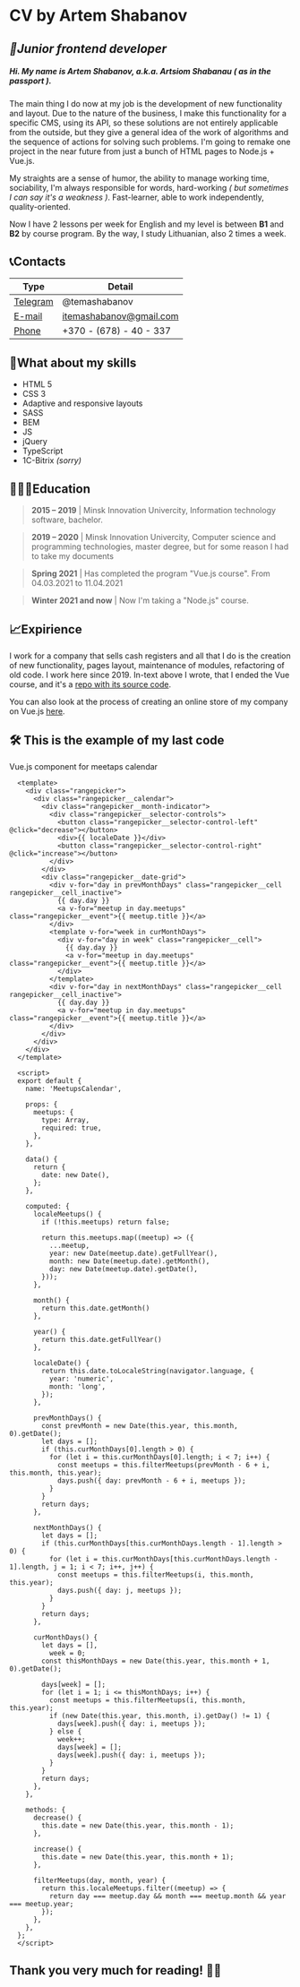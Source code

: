 # CV by Artem Shabanov
## _🚀Junior frontend developer_

##### Hi. My name is Artem Shabanov, a.k.a. Artsiom Shabanau _( as in the passport )_.

The main thing I do now at my job is the development of new functionality and layout. Due to the nature of the business, I make this functionality for a specific CMS, using its API, so these solutions are not entirely applicable from the outside, but they give a general idea of the work of algorithms and the sequence of actions for solving such problems. I'm going to remake one project in the near future from just a bunch of HTML pages to Node.js + Vue.js.

My straights are a sense of humor, the ability to manage working time, sociability, I'm always responsible for words, hard-working _( but sometimes I can say it's a weakness )_. Fast-learner, able to work independently, quality-oriented.

Now I have 2 lessons per week for English and my level is between __B1__ and __B2__ by course program. By the way, I study Lithuanian, also 2 times a week.

## 📞Contacts

| Type | Detail |
| ------ | ------ |
| [Telegram](https://t.me/temashabanov) | @temashabanov |
| [E-mail](mailto:itemashabanov@gmail.com) | itemashabanov@gmail.com |
| [Phone](tel:+37067840337) | +370 - (678) - 40 - 337 |

## 🗿What about my skills

- HTML 5
- CSS 3
- Adaptive and responsive layouts
- SASS
- BEM
- JS
- jQuery
- TypeScript
- 1C-Bitrix _(sorry)_

## 👨🏻‍🎓Education

> __2015 – 2019__ \| Minsk Innovation Univercity, Information technology software, bachelor.

> __2019 – 2020__ \| Minsk Innovation Univercity, Computer science and programming technologies, master degree, but for some reason I had to take my documents

> __Spring 2021__ \| Has completed the program "Vue.js course". From 04.03.2021 to 11.04.2021

> __Winter 2021 and now__ \| Now I'm taking a "Node.js" course.

## 📈Expirience

I work for a company that sells cash registers and all that I do is the creation of new functionality, pages layout, maintenance of modules, refactoring of old code. I work here since 2019.
In-text above I wrote, that I ended the Vue course, and it's a [repo with its source code](https://github.com/itemashabanov/vue-20210304_itemashabanov).

You can also look at the process of creating an online store of my company on Vue.js [here](https://github.com/itemashabanov/spb-kassa).

## 🛠 This is the example of my last code

Vue.js component for meetaps calendar

  ```vue
    <template>
      <div class="rangepicker">
        <div class="rangepicker__calendar">
          <div class="rangepicker__month-indicator">
            <div class="rangepicker__selector-controls">
              <button class="rangepicker__selector-control-left" @click="decrease"></button>
              <div>{{ localeDate }}</div>
              <button class="rangepicker__selector-control-right" @click="increase"></button>
            </div>
          </div>
          <div class="rangepicker__date-grid">
            <div v-for="day in prevMonthDays" class="rangepicker__cell rangepicker__cell_inactive">
              {{ day.day }}
              <a v-for="meetup in day.meetups" class="rangepicker__event">{{ meetup.title }}</a>
            </div>
            <template v-for="week in curMonthDays">
              <div v-for="day in week" class="rangepicker__cell">
                {{ day.day }}
                <a v-for="meetup in day.meetups" class="rangepicker__event">{{ meetup.title }}</a>
              </div>
            </template>
            <div v-for="day in nextMonthDays" class="rangepicker__cell rangepicker__cell_inactive">
              {{ day.day }}
              <a v-for="meetup in day.meetups" class="rangepicker__event">{{ meetup.title }}</a>
            </div>
          </div>
        </div>
      </div>
    </template>

    <script>
    export default {
      name: 'MeetupsCalendar',

      props: {
        meetups: {
          type: Array,
          required: true,
        },
      },

      data() {
        return {
          date: new Date(),
        };
      },

      computed: {
        localeMeetups() {
          if (!this.meetups) return false;

          return this.meetups.map((meetup) => ({
            ...meetup,
            year: new Date(meetup.date).getFullYear(),
            month: new Date(meetup.date).getMonth(),
            day: new Date(meetup.date).getDate(),
          }));
        },

        month() {
          return this.date.getMonth()
        },

        year() {
          return this.date.getFullYear()
        },

        localeDate() {
          return this.date.toLocaleString(navigator.language, {
            year: 'numeric',
            month: 'long',
          });
        },

        prevMonthDays() {
          const prevMonth = new Date(this.year, this.month, 0).getDate();
          let days = [];
          if (this.curMonthDays[0].length > 0) {
            for (let i = this.curMonthDays[0].length; i < 7; i++) {
              const meetups = this.filterMeetups(prevMonth - 6 + i, this.month, this.year);
              days.push({ day: prevMonth - 6 + i, meetups });
            }
          }
          return days;
        },

        nextMonthDays() {
          let days = [];
          if (this.curMonthDays[this.curMonthDays.length - 1].length > 0) {
            for (let i = this.curMonthDays[this.curMonthDays.length - 1].length, j = 1; i < 7; i++, j++) {
              const meetups = this.filterMeetups(i, this.month, this.year);
              days.push({ day: j, meetups });
            }
          }
          return days;
        },

        curMonthDays() {
          let days = [],
            week = 0;
          const thisMonthDays = new Date(this.year, this.month + 1, 0).getDate();

          days[week] = [];
          for (let i = 1; i <= thisMonthDays; i++) {
            const meetups = this.filterMeetups(i, this.month, this.year);
            if (new Date(this.year, this.month, i).getDay() != 1) {
              days[week].push({ day: i, meetups });
            } else {
              week++;
              days[week] = [];
              days[week].push({ day: i, meetups });
            }
          }
          return days;
        },
      },

      methods: {
        decrease() {
          this.date = new Date(this.year, this.month - 1);
        },

        increase() {
          this.date = new Date(this.year, this.month + 1);
        },

        filterMeetups(day, month, year) {
          return this.localeMeetups.filter((meetup) => {
            return day === meetup.day && month === meetup.month && year === meetup.year;
          });
        },
      },
    };
    </script>
  ```

## Thank you very much for reading! ✌🏼